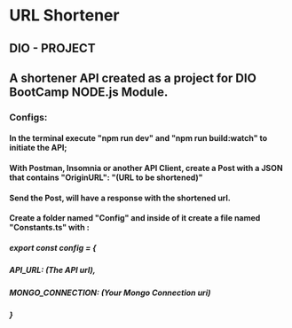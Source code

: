 # URL Shortener
## DIO - PROJECT

## A shortener API created as a project for DIO BootCamp NODE.js Module.



### Configs:
#### In the terminal execute "npm run dev" and "npm run build:watch" to initiate the API;
#### With Postman, Insomnia or another API Client, create a Post with a JSON that contains "OriginURL": "(URL to be shortened)"
#### Send the Post, will have a response with the shortened url.

#### Create a folder named "Config" and inside of it create a file named "Constants.ts" with :
##### export const config = {
#####   API_URL: (The API url),
#####   MONGO_CONNECTION: (Your Mongo Connection uri) 
##### } 
